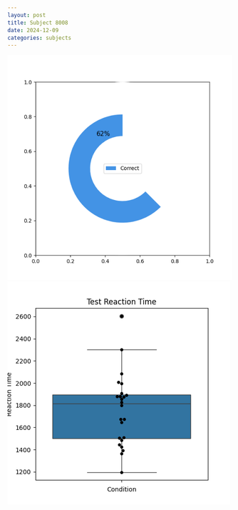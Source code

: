 ```yaml
---
layout: post
title: Subject 8008
date: 2024-12-09
categories: subjects
---
```


![](data/8008/run-5/8008_FN_acc_test.png)
![](data/8008/run-5/8008_FN_rt.png)
